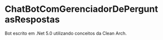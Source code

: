 # ChatBotComGerenciadorDePerguntasRespostas
Bot escrito em .Net 5.0 utilizando conceitos da Clean Arch.
